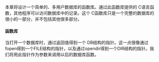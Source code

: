 本章将设计一个简单的、多用户数据库的函数库。通过此函数库提供的 C语言函数，其他程序可以访问数据库中的记录。这个 C函数库只是一个完整的数据库的很小的一部分，并不包括其他很多部分。

#### 函数库

当打开一个数据库时，通过返回值得到一个 DB结构的指针。这一点很像通过fopen得到一个FILE结构的指针，以及通过opendir得到一个DIR结构的指针。我们将用此指针作为参数来调用以后的数据库函数。